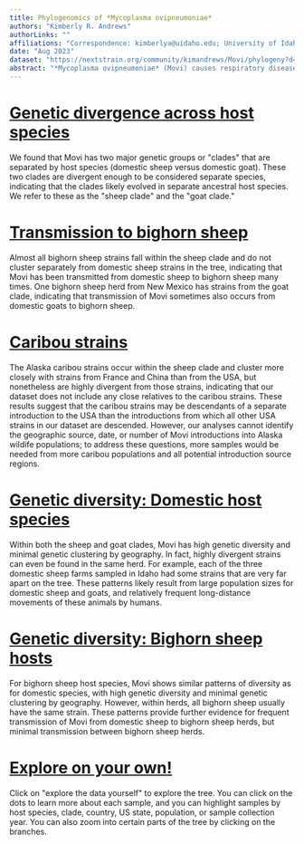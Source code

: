 ```yaml
---
title: Phylogenomics of *Mycoplasma ovipneumoniae*
authors: "Kimberly R. Andrews"
authorLinks: ""
affiliations: "Correspondence: kimberlya@uidaho.edu; University of Idaho Institute for Interdisciplinary Data Sciences (IIDS) Genomics and Bioinformatics Resources Core (GBRC)"
date: "Aug 2023"
dataset: "https://nextstrain.org/community/kimandrews/Movi/phylogeny?d=tree&legend=open"
abstract: "*Mycoplasma ovipneumoniae* (Movi) causes respiratory disease in wild and domestic sheep and goats around the world, resulting in economic losses for the domestic sheep industry and severe population declines for wild species. We performed phylogenetic analyses using 99 Movi genomes from four host species across six countries. Scroll down to learn more."
---
```


# [Genetic divergence across host species](https://nextstrain.org/community/kimandrews/Movi/phylogeny?d=tree&c=hostspecies&legend=open)
We found that Movi has two major genetic groups or "clades" that are separated by host species (domestic sheep versus domestic goat). These two clades are divergent enough to be considered separate species, indicating that the clades likely evolved in separate ancestral host species. We refer to these as the "sheep clade" and the "goat clade."

# [Transmission to bighorn sheep](https://nextstrain.org/community/kimandrews/Movi/phylogeny?d=tree&c=hostspecies&legend=open)
Almost all bighorn sheep strains fall within the sheep clade and do not cluster separately from domestic sheep strains in the tree, indicating that Movi has been transmitted from domestic sheep to bighorn sheep many times. One bighorn sheep herd from New Mexico has strains from the goat clade, indicating that transmission of Movi sometimes also occurs from domestic goats to bighorn sheep.

# [Caribou strains](https://nextstrain.org/community/kimandrews/Movi/phylogeny?d=tree&c=hostspecies&legend=open)
The Alaska caribou strains occur within the sheep clade and cluster more closely with strains from France and China than from the USA, but nonetheless are highly divergent from those strains, indicating that our dataset does not include any close relatives to the caribou strains. These results suggest that the caribou strains may be descendants of a separate introduction to the USA than the introductions from which all other USA strains in our dataset are descended. However, our analyses cannot identify the geographic source, date, or number of Movi introductions into Alaska wildife populations; to address these questions, more samples would be needed from more caribou populations and all potential introduction source regions.

# [Genetic diversity: Domestic host species](https://nextstrain.org/community/kimandrews/Movi/phylogeny?d=tree&c=domestic_pop&legend=open)
Within both the sheep and goat clades, Movi has high genetic diversity and minimal genetic clustering by geography. In fact, highly divergent strains can even be found in the same herd. For example, each of the three domestic sheep farms sampled in Idaho had some strains that are very far apart on the tree. These patterns likely result from large population sizes for domestic sheep and goats, and relatively frequent long-distance movements of these animals by humans.

# [Genetic diversity: Bighorn sheep hosts](https://nextstrain.org/community/kimandrews/Movi/phylogeny?d=tree&c=wild_pop&legend=open)
For bighorn sheep host species, Movi shows similar patterns of diversity as for domestic species, with high genetic diversity and minimal genetic clustering by geography. However, within herds, all bighorn sheep usually have the same strain. These patterns provide further evidence for frequent transmission of Movi from domestic sheep to bighorn sheep herds, but minimal transmission between bighorn sheep herds.

# [Explore on your own!](https://nextstrain.org/community/kimandrews/Movi/phylogeny?d=tree&legend=open)
Click on "explore the data yourself" to explore the tree. You can click on the dots to learn more about each sample, and you can highlight samples by host species, clade, country, US state, population, or sample collection year. You can also zoom into certain parts of the tree by clicking on the branches.
